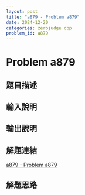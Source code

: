 ```yaml
---
layout: post
title: "a879 - Problem a879"
date: 2024-12-20
categories: zerojudge cpp
problem_id: a879
---
```


# Problem a879

## 題目描述



## 輸入說明



## 輸出說明



## 解題連結

[a879 - Problem a879](https://zerojudge.tw/ShowProblem?problemid=a879)

## 解題思路

